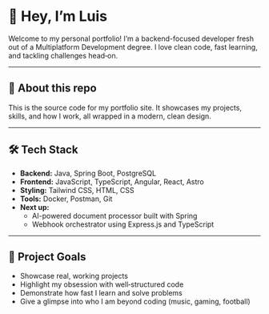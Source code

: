 # 👋 Hey, I’m Luis

Welcome to my personal portfolio! I’m a backend-focused developer fresh out of a Multiplatform Development degree. I love clean code, fast learning, and tackling challenges head‑on.

---

## 🚀 About this repo

This is the source code for my portfolio site. It showcases my projects, skills, and how I work, all wrapped in a modern, clean design.

---

## 🛠 Tech Stack

- **Backend:** Java, Spring Boot, PostgreSQL
- **Frontend:** JavaScript, TypeScript, Angular, React, Astro
- **Styling:** Tailwind CSS, HTML, CSS
- **Tools:** Docker, Postman, Git
- **Next up:**
  - AI-powered document processor built with Spring
  - Webhook orchestrator using Express.js and TypeScript

---

## 🎯 Project Goals

- Showcase real, working projects
- Highlight my obsession with well‑structured code
- Demonstrate how fast I learn and solve problems
- Give a glimpse into who I am beyond coding (music, gaming, football)
